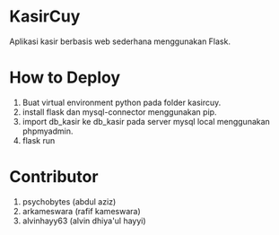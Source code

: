 # KasirCuy
Aplikasi kasir berbasis web sederhana menggunakan Flask.

# How to Deploy
1. Buat virtual environment python pada folder kasircuy.
2. install flask dan mysql-connector menggunakan pip.
3. import db_kasir ke db_kasir pada server mysql local menggunakan phpmyadmin.
4. flask run

# Contributor
1. psychobytes (abdul aziz)
2. arkameswara (rafif kameswara)
3. alvinhayy63 (alvin dhiya'ul hayyi)
